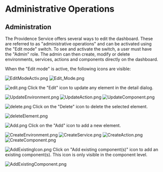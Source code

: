 # Administrative Operations

## Administration

The Providence Service offers several ways to edit the dashboard. These are referred to as "administrative operations" and can be activated using the "Edit mode" switch. To see and activate the switch, a user must have the "Admin" role.
The admin can then create, modify or delete environments, services, actions and components directly on the dashboard.

When the "Edit mode" is active, the following icons are visible:

![EditModeActiv.png](.attachments/EditModeActiv-31507e8a-32e8-47c0-91fa-6fefa43a02b5.png)
![Edit_Mode.png](.attachments/Edit_Mode-98753915-5ebc-4d5d-b26c-310c5368da6e.png)

![edit.png](.attachments/edit-58d9a133-d5d4-4677-b884-4c69b3505b54.png)
Click the "Edit" icon to update any element in the detail dialog.

![UpdateEnvironment.png](.attachments/UpdateEnvironment-b1427d9e-b08a-4aa9-9c16-b7ce8260762d.png)
![UpdateAction.png](.attachments/UpdateAction-ce2c586d-8665-49f9-abd6-8aa70583bcae.png) 
![UpdateComponent.png](.attachments/UpdateComponent-3daca90a-f556-43b1-861e-5d85dcd867e2.png)

![delete.png](.attachments/delete-35d44f63-e64d-4c52-874f-9085c84755d4.png)
Click on the "Delete" icon to delete the selected element.

![deleteElement.png](.attachments/deleteElement-16e8e5dc-e7e5-4cca-95df-67c700bd80ae.png)

![Add.png](.attachments/Add-fd85a69d-50b4-4989-b2c4-932c4cb2e705.png)
Click on the "Add" icon to add a new element.

![CreateEnvironment.png](.attachments/CreateEnvironment-3e2ae669-b29a-48f3-9968-c77c1d2f9d40.png)
![CreateService.png](.attachments/CreateService-f8c96911-e2d1-4cc7-9389-d9926866257a.png)
![CreateAction.png](.attachments/CreateAction-2bfed2fe-ffb2-43de-b1c1-bbf1afa8cb3f.png)
![CreateComponent.png](.attachments/CreateComponent-eea5f1ea-55ed-4366-aea5-080d9a35041c.png)

![AddExistingIcon.png](.attachments/AddExistingIcon-b0fadc85-7952-474a-8822-267a452d410c.png)
Click on "Add existing component(s)" icon to add an existing component(s). 
This icon is only visible in the component level.

![AddExistingComponent.png](.attachments/AddExistingComponent-c844f128-ec1a-4ef9-a046-d09d5cac145a.png)